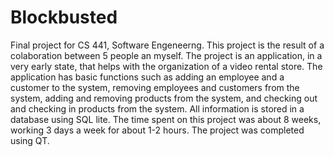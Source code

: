 # Blockbusted
Final project for CS 441, Software Engeneerng.
This project is the result of a colaboration between 5 people an myself. 
The project is an application, in a very early state, that helps with 
the organization of a video rental store. The application has 
basic functions such as adding an employee and a customer to the system,
removing employees and customers from the system, adding and removing products from
the system, and checking out and checking in products from the system. All information
is stored in a database using SQL lite. The time spent on this project was about 8 weeks,
working 3 days a week for about 1-2 hours. The project was completed using QT.
